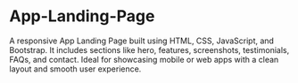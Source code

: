 # App-Landing-Page
A responsive App Landing Page built using HTML, CSS, JavaScript, and Bootstrap. It includes sections like hero, features, screenshots, testimonials, FAQs, and contact. Ideal for showcasing mobile or web apps with a clean layout and smooth user experience.
